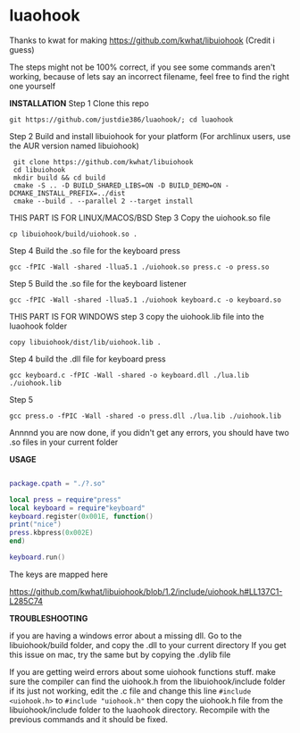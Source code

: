 # luaohook

Thanks to kwat for making https://github.com/kwhat/libuiohook (Credit i guess)

The steps might not be 100% correct, if you see some commands aren't working, because of lets say an incorrect filename, feel free to find the right one yourself

**INSTALLATION**
Step 1
Clone this repo
```
git https://github.com/justdie386/luaohook/; cd luaohook
```
Step 2
Build and install libuiohook for your platform (For archlinux users, use the AUR version named libuiohook)

```
 git clone https://github.com/kwhat/libuiohook
 cd libuiohook
 mkdir build && cd build
 cmake -S .. -D BUILD_SHARED_LIBS=ON -D BUILD_DEMO=ON -DCMAKE_INSTALL_PREFIX=../dist
 cmake --build . --parallel 2 --target install  
```
THIS PART IS FOR LINUX/MACOS/BSD
Step 3
Copy the uiohook.so file

```
cp libuiohook/build/uiohook.so .
```
Step 4
Build the .so file for the keyboard press

```
gcc -fPIC -Wall -shared -llua5.1 ./uiohook.so press.c -o press.so
```

Step 5
Build the .so file for the keyboard listener

```
gcc -fPIC -Wall -shared -llua5.1 ./uiohook keyboard.c -o keyboard.so
```
THIS PART IS FOR WINDOWS
step 3
copy the uiohook.lib file into the luaohook folder
```
copy libuiohook/dist/lib/uiohook.lib .
```

Step 4
build the .dll file for keyboard press

```
gcc keyboard.c -fPIC -Wall -shared -o keyboard.dll ./lua.lib ./uiohook.lib
```
Step 5

```
gcc press.o -fPIC -Wall -shared -o press.dll ./lua.lib ./uiohook.lib
```
Annnnd you are now done, if you didn't get any errors, you should have two .so files in your current folder

**USAGE**

```lua

package.cpath = "./?.so"

local press = require"press"
local keyboard = require"keyboard"
keyboard.register(0x001E, function()
print("nice")
press.kbpress(0x002E)
end)

keyboard.run()
```

The keys are mapped here

https://github.com/kwhat/libuiohook/blob/1.2/include/uiohook.h#LL137C1-L285C74


**TROUBLESHOOTING**

if you are having a windows error about a missing dll.
Go to the libuiohook/build folder, and copy the .dll to your current directory
If you get this issue on mac, try the same but by copying the .dylib file

If you are getting weird errors about some uiohook functions stuff. 
make sure the compiler can find the uiohook.h from the libuiohook/include folder
if its just not working, edit the .c file and change this line
`#include <uiohook.h>` to `#include "uiohook.h"` then copy the uiohook.h file
from the libuiohook/include folder to the luaohook directory. Recompile with the
previous commands and it should be fixed.

